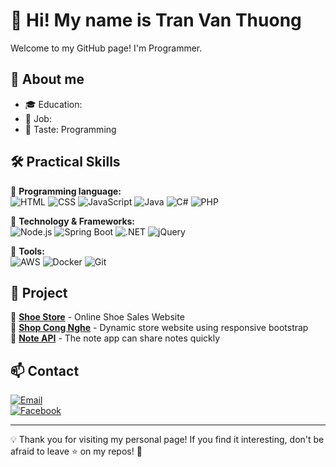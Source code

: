 # 👋 Hi! My name is Tran Van Thuong 

Welcome to my GitHub page! I'm Programmer.  

## 🚀 About me  

- 🎓 Education:  
- 💼 Job:
- 📌 Taste: Programming
  
## 🛠 Practical Skills 

🔹 **Programming language:**  
![HTML](https://img.shields.io/badge/HTML-3776AB?style=for-the-badge&logo=html5&logoColor=white)
![CSS](https://img.shields.io/badge/CSS-3776AB?style=for-the-badge&logo=css3&logoColor=white)
![JavaScript](https://img.shields.io/badge/JavaScript-F7DF1E?style=for-the-badge&logo=javascript&logoColor=black)
![Java](https://img.shields.io/badge/-Java-fff?logo=Java&logoColor=007396)
![C#](https://img.shields.io/badge/C%23-%23239120.svg?style=for-the-badge&logo=c-sharp&logoColor=white)
![PHP](https://img.shields.io/badge/PHP-777BB4?style=for-the-badge&logo=php&logoColor=white)

🔹 **Technology & Frameworks:**    
![Node.js](https://img.shields.io/badge/Node.js-339933?style=for-the-badge&logo=nodedotjs&logoColor=white)
![Spring Boot](https://img.shields.io/badge/Spring_Boot-6DB33F?style=for-the-badge&logo=spring-boot&logoColor=white)
![.NET](https://img.shields.io/badge/.NET-512BD4?style=for-the-badge&logo=dotnet&logoColor=white)
![jQuery](https://img.shields.io/badge/jQuery-0769AD?style=for-the-badge&logo=jquery&logoColor=white)

🔹 **Tools:**   
![AWS](https://img.shields.io/badge/AWS-232F3E?style=flat&logo=amazonwebservices&logoColor=white)
![Docker](https://img.shields.io/badge/docker-257bd6?style=for-the-badge&logo=docker&logoColor=white)
![Git](https://img.shields.io/badge/Git-F05032?style=for-the-badge&logo=git&logoColor=white)

## 📌 Project  
🔹 [**Shoe Store**](https://github.com/tranvnthuong/shoe_store) - Online Shoe Sales Website   
🔹 [**Shop Cong Nghe**](https://github.com/tranvnthuong/shop-cong-nghe) - Dynamic store website using responsive bootstrap   
🔹 [**Note API**](https://github.com/tranvnthuong/note-api) - The note app can share notes quickly

## 📫 Contact 

[![Email](https://img.shields.io/badge/Email-D14836?style=for-the-badge&logo=gmail&logoColor=white)](mailto:newthuong99@gmail.com)  
[![Facebook](https://img.shields.io/badge/Facebook-0A66C2?style=for-the-badge&logo=facebook&logoColor=white)](https://facebook.com/thuongwbw)  

---

💡 Thank you for visiting my personal page! If you find it interesting, don't be afraid to leave ⭐ on my repos! 🚀
